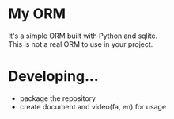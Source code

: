 # My ORM

It's a simple ORM built with Python and sqlite.<br>This is not a real ORM to use in your project.

#

# Developing...

- package the repository
- create document and video(fa, en) for usage
